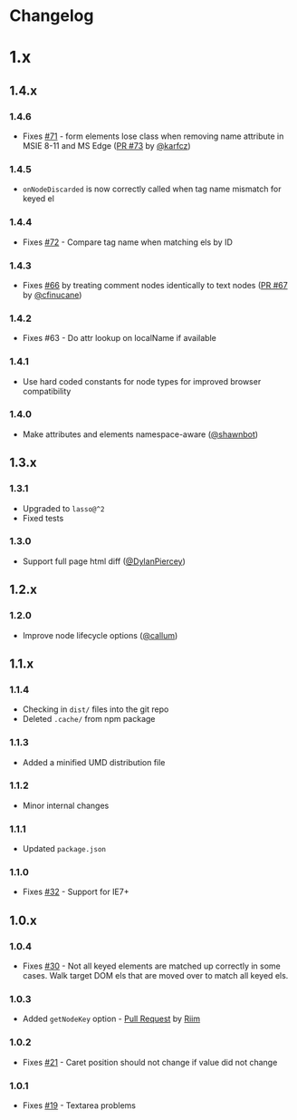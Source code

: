 Changelog
=========

# 1.x

## 1.4.x

### 1.4.6

- Fixes [#71](https://github.com/patrick-steele-idem/morphdom/issues/71) - form elements lose class when removing name attribute in MSIE 8-11 and MS Edge ([PR #73](https://github.com/patrick-steele-idem/morphdom/pull/73) by [@karfcz](https://github.com/karfcz))

### 1.4.5

- `onNodeDiscarded` is now correctly called when tag name mismatch for keyed el

### 1.4.4

- Fixes [#72](https://github.com/patrick-steele-idem/morphdom/issues/72) - Compare tag name when matching els by ID

### 1.4.3

- Fixes [#66](https://github.com/patrick-steele-idem/morphdom/issues/66) by treating comment nodes identically to text nodes ([PR #67](https://github.com/patrick-steele-idem/morphdom/pull/67) by [@cfinucane](https://github.com/cfinucane))

### 1.4.2

- Fixes #63 - Do attr lookup on localName if available

### 1.4.1

- Use hard coded constants for node types for improved browser compatibility

### 1.4.0

- Make attributes and elements namespace-aware ([@shawnbot](https://github.com/shawnbot))

## 1.3.x

### 1.3.1

- Upgraded to `lasso@^2`
- Fixed tests

### 1.3.0

- Support full page html diff ([@DylanPiercey](https://github.com/DylanPiercey))

## 1.2.x

### 1.2.0

- Improve node lifecycle options ([@callum](https://github.com/callum))

## 1.1.x

### 1.1.4

- Checking in `dist/` files into the git repo
- Deleted `.cache/` from npm package

### 1.1.3

- Added a minified UMD distribution file

### 1.1.2

- Minor internal changes

### 1.1.1

- Updated `package.json`

### 1.1.0

- Fixes [#32](https://github.com/patrick-steele-idem/morphdom/issues/32) - Support for IE7+

## 1.0.x

### 1.0.4

- Fixes [#30](https://github.com/patrick-steele-idem/morphdom/issues/30) - Not all keyed elements are matched up correctly in some cases. Walk target DOM els that are moved over to match all keyed els.

### 1.0.3

- Added `getNodeKey` option - [Pull Request](https://github.com/patrick-steele-idem/morphdom/pull/28) by [Riim](https://github.com/Riim)

### 1.0.2

- Fixes [#21](https://github.com/patrick-steele-idem/morphdom/issues/21) - Caret position should not change if value did not change

### 1.0.1

- Fixes [#19](https://github.com/patrick-steele-idem/morphdom/issues/19) - Textarea problems